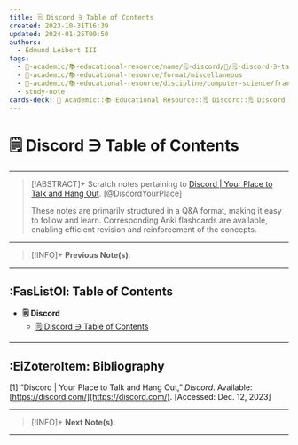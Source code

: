 ```yaml
---
title: 🗒️ Discord ∋ Table of Contents
created: 2023-10-31T16:39
updated: 2024-01-25T00:50
authors:
  - Edmund Leibert III
tags:
  - 🔴-academic/📚-educational-resource/name/🗒️-discord/🔖/🗒️-discord-∋-table-of-contents
  - 🔴-academic/📚-educational-resource/format/miscellaneous
  - 🔴-academic/📚-educational-resource/discipline/computer-science/framework/net
  - study-note
cards-deck: 🔴 Academic::📚 Educational Resource::🗒️ Discord::🗒️ Discord ∋ Table of Contents
---
```


# 🗒️ Discord ∋ Table of Contents

---

> [!ABSTRACT]+ 
> Scratch notes pertaining to [Discord | Your Place to Talk and Hang Out](https://discord.com/). [@DiscordYourPlace]
> 
> These notes are primarily structured in a Q&A format, making it easy to follow and learn. Corresponding Anki flashcards are available, enabling efficient revision and reinforcement of the concepts.

---

> [!INFO]+ 
> **Previous Note(s)**:
> 

---

## :FasListOl: Table of Contents
- **🗒️ Discord**
	- [🗒️ Discord ∋ Table of Contents](the-vault/src/🔴%20Academic/📚%20Educational%20Resources/🗒️%20Discord/🗒️%20Discord%20∋%20Table%20of%20Contents.md)

---

## :EiZoteroItem: Bibliography

\[1\]
“Discord | Your Place to Talk and Hang Out,” _Discord_. Available: [https://discord.com/](https://discord.com/). [Accessed: Dec. 12, 2023]

---

> [!INFO]+
> **Next Note(s)**:
> 

---